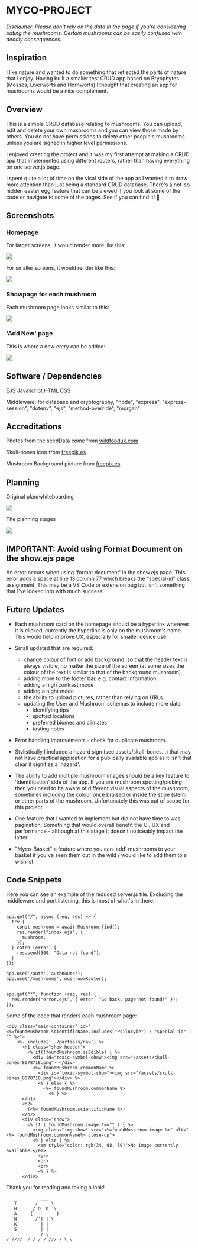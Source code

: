 # MYCO-PROJECT

_Disclaimer: Please don't rely on the data in the page if you're considering eating the mushrooms. Certain mushrooms can be easily confused with deadly consequences._


## Inspiration

I like nature and wanted to do something that reflected the parts of nature that I enjoy. Having built a smaller test CRUD app based on Bryophytes (Mosses, Liverworts and Hornworts) I thought that creating an app for mushrooms would be a nice complement.

## Overview

This is a simple CRUD database relating to mushrooms. You can upload, edit and delete your own mushrooms and you can view those made by others. You do not have permissions to delete other people's mushrooms unless you are signed in higher level permissions.

I enjoyed creating the project and it was my first attempt at making a CRUD app that implemented using different routers, rather than having everything on one server.js page.

I spent quite a lot of time on the visal side of the app as I wanted it to draw more attention than just being a standard CRUD database. There's a not-so-hidden easter egg feature that can be viewed if you look at some of the code or navigate to some of the pages. See if you can find it! 🍄

## Screenshots

### Homepage

For larger screens, it would render more like this:

![](./README-assets/screenshot3.png)

For smaller screens, it would render like this:

![](./README-assets/screenshot4.png)

### Showpage for each mushroom

Each mushroom page looks similar to this:

![](./README-assets/screenshot6.png)

### 'Add New' page

This is where a new entry can be added:

![](./README-assets/screenshot5.png)

## Software / Dependencies

EJS
Javascript
HTML
CSS

Middleware: for database and cryptography, "node", "express", "express-session", "dotenv", "ejs", "method-override", "morgan"

## Accreditations

Photos from the seedData come from [wildfooduk.com](www.wildfooduk.com)

Skull-bones icon from [freepik.es](https://www.freepik.es/)

Mushroom Background picture from [freepik.es](https://www.freepik.es/)

## Planning

Original plan/whiteboarding

![](./README-assets/screenshot2.png)

The planning stages

![](./README-assets/screenshot1.png)


## IMPORTANT: Avoid using Format Document on the show.ejs page

An error occurs when using 'format document' in the show.ejs page. This error adds a space at line 13 column 77 which breaks the "special-id" class assignment. This may be a VS Code or extension bug but isn't something that I've looked into with much success.


## Future Updates

- Each mushroom card on the homepage should be a hyperlink wherever it is clicked, currently the hyperlink is only on the mushroom's name. This would help improve UX, especially for smaller device use.

- Small updated that are required:
  - change colour of font or add background, so that the header text is always visible, no matter the size of the screen (at some sizes the colour of the text is similar to that of the background mushroom)
  - adding more to the footer bar, e.g. contact information
  - adding a high contrast mode
  - adding a night mode
  - the ability to upload pictures, rather than relying on URLs
  - updating the User and Mushroom schemas to include more data:
    - identifying tips
    - spotted locations
    - preferred biomes and climates
    - tasting notes

- Error handling improvements - check for duplicate mushroom.

- Stylistically I included a hazard sign (see assets/skull-bones...) that may not have practical application for a publically available app as it isn't that clear it signifies a 'hazard'.

- The ability to add multiple mushroom images should be a key feature to 'identification' side of the app. If you are mushroom spotting/picking then you need to be aware of different visual aspects of the mushroom, sometimes including the colour once bruised or inside the stipe (stem) or other parts of the mushroom. Unfortunately this was out of scope for this project.

- One feature that I wanted to implement but did not have time to was pagination. Something that would overall benefit the UI, UX and performance - although at this stage it doesn't noticeably impact the latter.

- "Myco-Basket" a feature where you can 'add' mushrooms to your basket if you've seen them out in the wild / would like to add them to a wishlist.

## Code Snippets

Here you can see an example of the reduced server.js file. Excluding the middleware and port listening, this is most of what's in there:

```

app.get("/", async (req, res) => {
  try {
    const mushroom = await Mushroom.find();
    res.render("index.ejs", {
      mushroom,
    });
  } catch (error) {
    res.send(500, "Data not found");
  }
});

app.use('/auth', authRouter);
app.use('/mushrooms', mushroomRouter);


app.get("*", function (req, res) {
  res.render("error.ejs", { error: "Go back, page not found!" });
});
```

Some of the code that renders each mushroom page:

```
<div class="main-container" id="<%=foundMushroom.scientificName.includes("Psilocybe") ? "special-id" : "" %>">
    <%- include('../partials/nav') %>
      <h1 class="show-header">
        <% if(!foundMushroom.isEdible) { %>
          <div id="toxic-symbol-show"><img src="/assets/skull-bones_8078718.png"> </div>
          <%= foundMushroom.commonName %>
            <div id="toxic-symbol-show"><img src="/assets/skull-bones_8078718.png"></div> %>
            <% } else { %>
              <%= foundMushroom.commonName %>
                <% } %>
      </h1>
      <h2>
        (<%= foundMushroom.scientificName %>)
      </h2>
      <div class="show">
        <% if ( foundMushroom.image !=="" ) { %>
          <img class="img-show" src="<%=foundMushroom.image %>" alt="<%= foundMushroom.commonName%> close-up">
          <% } else { %>
            <em style="color: rgb(34, 98, 59)">No image currently available.</em>
            <br>
            <br>
            <br>
            <% } %>
      </div>
```

Thank you for reading and taking a look!

```
             ___
   T       /     \
   H      / O  O  \
   A     {  ----'  }
   N       /'| |'\
   K         | |
   S         | |
             / \
/ ////  / / / / /// / \ \
```
